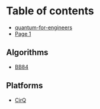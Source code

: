 # Table of contents

* [quantum-for-engineers](README.md)
* [Page 1](page-1.md)

## Algorithms

* [BB84](algorithms/bb84.md)

## Platforms

* [CirQ](platforms/cirq.md)
